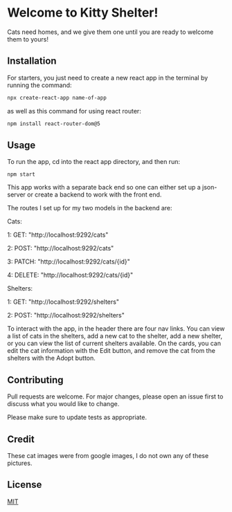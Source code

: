 # Welcome to Kitty Shelter!

Cats need homes, and we give them one until you are ready to welcome them to yours!

## Installation

For starters, you just need to create a new react app in the terminal by running the command:

```bash
npx create-react-app name-of-app
```

as well as this command for using react router:
```bash
npm install react-router-dom@5
```

## Usage
To run the app, cd into the react app directory, and then run:
```
npm start
```
This app works with a separate back end so one can either set up a json-server or create a backend to work with the front end.

The routes I set up for my two models in the backend are: 

Cats: 

1: GET: "http://localhost:9292/cats"

2: POST: "http://localhost:9292/cats"

3: PATCH: "http://localhost:9292/cats/{id}"

4: DELETE: "http://localhost:9292/cats/{id}"

Shelters: 

1: GET: "http://localhost:9292/shelters"

2: POST: "http://localhost:9292/shelters"

To interact with the app, in the header there are four nav links. You can view a list of cats in the shelters, add a new cat to the shelter, add a new shelter, or you can view the list of current shelters available. On the cards, you can edit the cat information with the Edit button, and remove the cat from the shelters with the Adopt button.

## Contributing

Pull requests are welcome. For major changes, please open an issue first
to discuss what you would like to change.

Please make sure to update tests as appropriate.

## Credit
These cat images were from google images, I do not own any of these pictures.

## License

[MIT](https://choosealicense.com/licenses/mit/)
